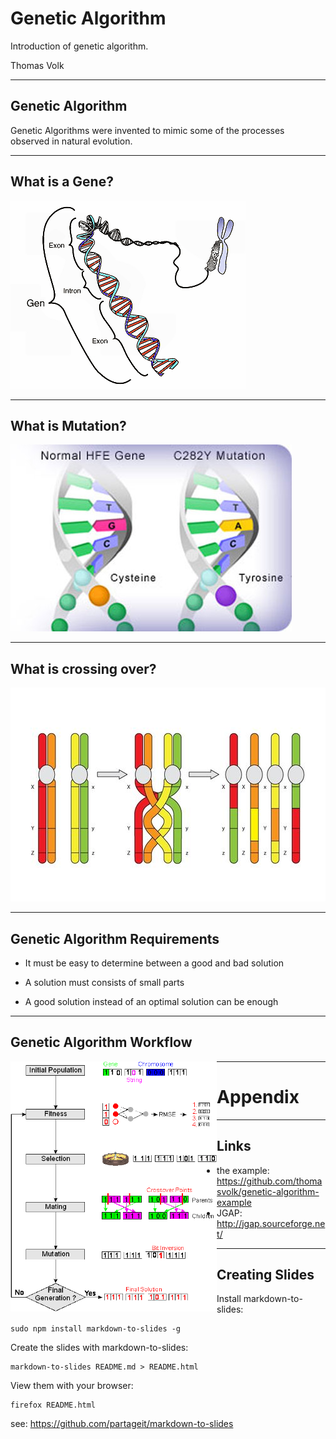 # Genetic Algorithm

Introduction of genetic algorithm.

Thomas Volk

---

## Genetic Algorithm

Genetic Algorithms were invented to mimic some of the processes observed in natural evolution.

---

## What is a Gene?

![genes](De-Gene.png)

---

## What is Mutation?

![mutation](mutation.jpeg)

---

## What is crossing over?

![crossingover](crossingover.jpeg)

---

## Genetic Algorithm Requirements

* It must be easy to determine between a good and bad solution

* A solution must consists of small parts

* A good solution instead of an optimal solution can be enough

---

## Genetic Algorithm Workflow

<a href="url"><img src="workflow.gif" align="left" height="400" ></a>

---

# Appendix

---

## Links

* the example: https://github.com/thomasvolk/genetic-algorithm-example
* JGAP: http://jgap.sourceforge.net/

---

## Creating Slides

Install markdown-to-slides:

    sudo npm install markdown-to-slides -g

Create the slides with markdown-to-slides:

    markdown-to-slides README.md > README.html

View them with your browser:

    firefox README.html

see: https://github.com/partageit/markdown-to-slides
